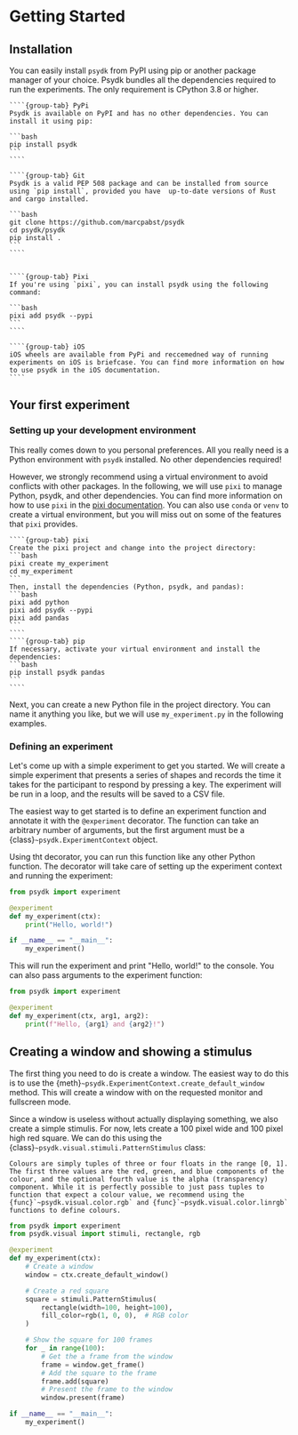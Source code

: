 # Getting Started

## Installation

You can easily install `psydk` from PyPI using pip or another package manager of your choice. Psydk bundles all the dependencies required to run the experiments. The only requirement is CPython 3.8 or higher.




`````{tabs}
````{group-tab} PyPi
Psydk is available on PyPI and has no other dependencies. You can install it using pip:

```bash
pip install psydk
```
````

````{group-tab} Git
Psydk is a valid PEP 508 package and can be installed from source using `pip install`, provided you have  up-to-date versions of Rust and cargo installed.

```bash
git clone https://github.com/marcpabst/psydk
cd psydk/psydk
pip install .
```
````


````{group-tab} Pixi
If you're using `pixi`, you can install psydk using the following command:

```bash
pixi add psydk --pypi
```
````

````{group-tab} iOS
iOS wheels are available from PyPi and reccemedned way of running experiments on iOS is briefcase. You can find more information on how to use psydk in the iOS documentation.
````
`````

## Your first experiment

### Setting up your development environment

This really comes down to you personal preferences. All you really need is a Python environment with `psydk` installed. No other dependencies required!

However, we strongly recommend using a virtual environment to avoid conflicts with other packages. In the following, we will use `pixi` to manage Python, psydk, and other dependencies. You can find more information on how to use `pixi` in the [pixi documentation](https://pixi.sh/latest/#installation). You can also use `conda` or `venv` to create a virtual environment, but you will miss out on some of the features that `pixi` provides.

`````{tabs}
````{group-tab} pixi
Create the pixi project and change into the project directory:
```bash
pixi create my_experiment
cd my_experiment
```
Then, install the dependencies (Python, psydk, and pandas):
```bash
pixi add python
pixi add psydk --pypi
pixi add pandas
```
````
````{group-tab} pip
If necessary, activate your virtual environment and install the dependencies:
```bash
pip install psydk pandas
```
````
`````

Next, you can create a new Python file in the project directory. You can name it anything you like, but we will use `my_experiment.py` in the following examples.

### Defining an experiment

Let's come up with a simple experiment to get you started. We will create a simple experiment that presents a series of shapes and records the time it takes for the participant to respond by pressing a key. The experiment will be run in a loop, and the results will be saved to a CSV file.

The easiest way to get started is to define an experiment function and annotate it with the `@experiment` decorator. The function can take an arbitrary number of arguments, but the first argument must be a {class}`~psydk.ExperimentContext` object.

Using tht decorator, you can run this function like any other Python function. The decorator will take care of setting up the experiment context and running the experiment:

```python
from psydk import experiment

@experiment
def my_experiment(ctx):
    print("Hello, world!")

if __name__ == "__main__":
    my_experiment()
```

This will run the experiment and print "Hello, world!" to the console. You can also pass arguments to the experiment function:

```python
from psydk import experiment

@experiment
def my_experiment(ctx, arg1, arg2):
    print(f"Hello, {arg1} and {arg2}!")
```

## Creating a window and showing a stimulus

The first thing you need to do is create a window. The easiest way to do this is to use the {meth}`~psydk.ExperimentContext.create_default_window` method. This will create a window with on the requested monitor and fullscreen mode.

Since a window is useless without actually displaying something, we also create a simple stimulis. For now, lets create a 100 pixel wide and 100 pixel high red square. We can do this using the {class}`~psydk.visual.stimuli.PatternStimulus` class:

```{note}
Colours are simply tuples of three or four floats in the range [0, 1]. The first three values are the red, green, and blue components of the colour, and the optional fourth value is the alpha (transparency) component. While it is perfectly possible to just pass tuples to function that expect a colour value, we recommend using the {func}`~psydk.visual.color.rgb` and {func}`~psydk.visual.color.linrgb` functions to define colours.
```


```python
from psydk import experiment
from psydk.visual import stimuli, rectangle, rgb

@experiment
def my_experiment(ctx):
    # Create a window
    window = ctx.create_default_window()

    # Create a red square
    square = stimuli.PatternStimulus(
        rectangle(width=100, height=100),
        fill_color=rgb(1, 0, 0),  # RGB color
    )

    # Show the square for 100 frames
    for _ in range(100):
        # Get the a frame from the window
        frame = window.get_frame()
        # Add the square to the frame
        frame.add(square)
        # Present the frame to the window
        window.present(frame)

if __name__ == "__main__":
    my_experiment()
```
